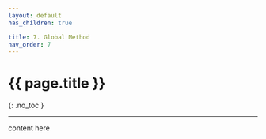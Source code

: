 ```yaml
---
layout: default
has_children: true

title: 7. Global Method
nav_order: 7
---
```


# {{ page.title }}

{: .no_toc }



---

content here
